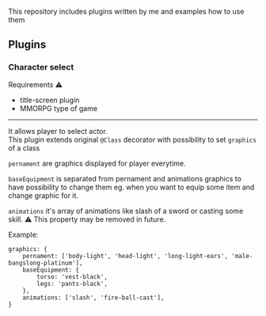 This repository includes plugins written by me and examples how to use them

## Plugins

### Character select

Requirements ⚠️
- title-screen plugin
- MMORPG type of game

--- 
It allows player to select actor.\
This plugin extends original `@Class` decorator with possibility to set `graphics` of a class

`pernament` are graphics displayed for player everytime.

`baseEquipment` is separated from pernament and animations graphics to have possibility to change them eg. when you want to equip some item and change graphic for it.

`animations` it's array of animations like slash of a sword or casting some skill. ⚠️ This property may be removed in future.


Example:
```
graphics: {
    pernament: ['body-light', 'head-light', 'long-light-ears', 'male-bangslong-platinum'],
    baseEquipment: {
        torso: 'vest-black',
        legs: 'pants-black',
    },
    animations: ['slash', 'fire-ball-cast'],
}
```

